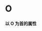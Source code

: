 # O

<script setup> 
    import { Propertys } from '@data/css/property.js'       
    const baseCssUrl = 'https://developer.mozilla.org/zh-CN/docs/Web/CSS/'       
    const { O } = Propertys  
                  
    //下面表格将使用自定义组件               
</script>   

#### 以 O 为首的属性
<template v-for="item in O">
<Mcard :item=item :linkUrl=baseCssUrl></Mcard>
</template>